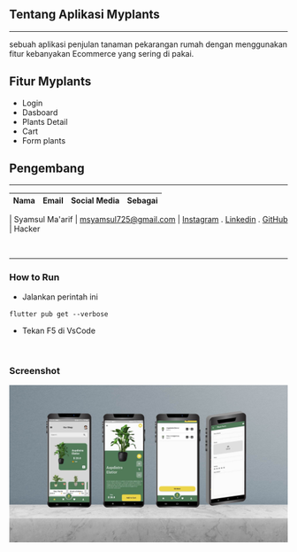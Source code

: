 

## Tentang Aplikasi Myplants
---
sebuah aplikasi  penjulan tanaman pekarangan rumah dengan menggunakan fitur kebanyakan Ecommerce yang sering di pakai.

## Fitur Myplants

- Login 
- Dasboard
- Plants Detail
- Cart
- Form plants


## Pengembang 
---

| Nama | Email    | Social Media  | Sebagai  |
| :---   | :--- | :--- | :--- |

| Syamsul Ma'arif | msyamsul725@gmail.com | [Instagram](https://www.instagram.com/msyamsul725/) . [Linkedin](https://www.linkedin.com/in/syamsul-maarif-a7475422a/) . [GitHub](https://github.com/Msyamsul7251) | Hacker

<br/>



---
### How to Run
- Jalankan perintah ini
```
flutter pub get --verbose
```

- Tekan F5 di VsCode
<br/>


### Screenshot
![alt text](https://github.com/msyamsul725/aplikasi_myPlants/blob/master/assets/image/sc_fitur.jpg)

<br/>





